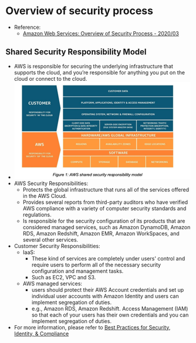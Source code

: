 # Overview of security process
- Reference:
    - [Amazon Web Services: Overview of Security Process - 2020/03](https://d1.awsstatic.com/whitepapers/aws-security-whitepaper.pdf)

## Shared Security Responsibility Model
- AWS is responsible for securing the underlying infrastructure that supports
the cloud, and you’re responsible for anything you put on the cloud or connect to the
cloud.
- ![shared_security_responsibility](./images/12_Security/shared_security_responsibility.png)
- AWS Security Responsibilities:
    - Protects the global infrastructure that runs all of the services offered in the AWS Cloud.
    - Provides several reports from third-party auditors who have verified AWS compliance with a variety of computer security standards and regulations.
    -  Is responsible for the
security configuration of its products that are considered managed services, such as Amazon DynamoDB, Amazon RDS, Amazon
Redshift, Amazon EMR, Amazon WorkSpaces, and several other services.
- Customer Security Responsibilities:
    - IaaS:
        - These kind of services are completely under
users' control and require users to perform all of the necessary security configuration and
management tasks.
        - Such as EC2, VPC and S3.
    - AWS managed services:
        - users should protect their AWS Account credentials and set up individual user accounts with Amazon Identity and users can implement segregation of duties.
        - e.g., Amazon RDS, Amazon Redshift.
Access Management (IAM) so that each of your users has their own credentials and
you can implement segregation of duties.
- For more information, please refer to [Best Practices for Security, Identity, & Compliance
](https://aws.amazon.com/architecture/security-identity-compliance/?cards-all.sort-by=item.additionalFields.sortDate&cards-all.sort-order=desc)